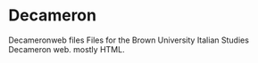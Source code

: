 # Decameron
Decameronweb files
Files for the Brown University Italian Studies Decameron web. mostly HTML.
